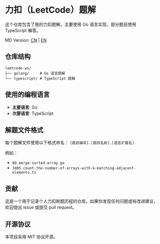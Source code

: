 # 力扣（LeetCode）题解

这个仓库包含了我的力扣题解，主要使用 Go 语言实现，部分题目使用 TypeScript 解答。

MD Version: [CN](./README.zh-CN.md) | [EN](./README.md)

## 仓库结构

```
leetcode-ws/
├── golang/     # Go 语言题解
└── typescript/ # TypeScript 题解
```

## 使用的编程语言

- **主要语言**: Go
- **次要语言**: TypeScript

## 解题文件格式

每个题解文件使用以下格式命名：
`[题目编号].[题目名称].[语言扩展名]`

例如：
- `88.merge-sorted-array.go`
- `3405.count-the-number-of-arrays-with-k-matching-adjacent-elements.ts`

## 贡献

这是一个用于记录个人力扣刷题历程的仓库。如果你发现任何问题或有改进建议，欢迎提出 issue 或提交 pull request。

## 开源协议

本项目采用 MIT 协议开源。 
